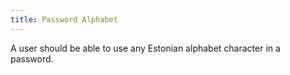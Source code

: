 ```yaml
---
title: Password Alphabet
---
```

A user should be able to use any Estonian alphabet character in a password.
